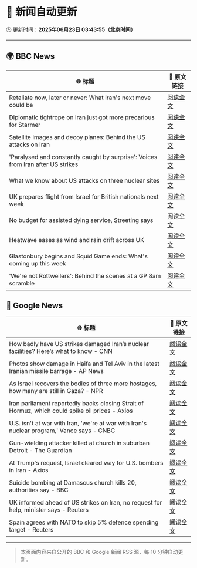 # 🧠 新闻自动更新

🕒 更新时间：**2025年06月23日 03:43:55（北京时间）**

---

## 🌍 BBC News

| 🌐 标题 | 🔗 原文链接 |
|--------|-------------|
| Retaliate now, later or never: What Iran's next move could be | [阅读全文](https://www.bbc.com/news/articles/c80pvg5nmrdo) |
| Diplomatic tightrope on Iran just got more precarious for Starmer | [阅读全文](https://www.bbc.com/news/articles/cqx28yr8gj1o) |
| Satellite images and decoy planes: Behind the US attacks on Iran | [阅读全文](https://www.bbc.com/news/videos/cdezkx5nl1wo) |
| 'Paralysed and constantly caught by surprise': Voices from Iran after US strikes | [阅读全文](https://www.bbc.com/news/articles/cpwq2vnd827o) |
| What we know about US attacks on three nuclear sites | [阅读全文](https://www.bbc.com/news/articles/cvg9r4q99g4o) |
| UK prepares flight from Israel for British nationals next week | [阅读全文](https://www.bbc.com/news/articles/c86gw0j3dzxo) |
| No budget for assisted dying service, Streeting says | [阅读全文](https://www.bbc.com/news/articles/ce8zn66k8rdo) |
| Heatwave eases as wind and rain drift across UK | [阅读全文](https://www.bbc.com/news/articles/crrqw7z0ykko) |
| Glastonbury begins and Squid Game ends: What's coming up this week | [阅读全文](https://www.bbc.com/news/articles/cly39l8w6reo) |
| 'We're not Rottweilers': Behind the scenes at a GP 8am scramble | [阅读全文](https://www.bbc.com/news/articles/c2lzny07jqxo) |

## 📰 Google News

| 🌐 标题 | 🔗 原文链接 |
|--------|-------------|
| How badly have US strikes damaged Iran’s nuclear facilities? Here’s what to know - CNN | [阅读全文](https://news.google.com/rss/articles/CBMihAFBVV95cUxOYWhYUGJYSEVLTG5pcVpOaWtqQU90RTF1bWV6aFFiWkxaR3EwS3BqR3dUbm54QUJwb3hLa1VJRFRTTFBqc2FITmR3Z09sRnZBNFhXNnFfWjFzNmltaVYzemdRMkFHNk9kZ3JUaEx0cU5QLTFyWEdsSEV5c1hZZS1nSXZkS1XSAYoBQVVfeXFMTjU2ektiOHlyNFk1UG1pSWUxSVpuN3FkSE5xLXQ0bHk1NDlBV3AtczNsVXZ1ajJCZE1OWGk2WWdwVVFObm1vOU9RWnlfalpTeU82Ni1zVWdwcjB5YlJqdDFFRnlPUHI4Uml2V1VscV8zRVMxVE9PbElicTk5MDBQNl80RDFNeHFWY0RB?oc=5) |
| Photos show damage in Haifa and Tel Aviv in the latest Iranian missile barrage - AP News | [阅读全文](https://news.google.com/rss/articles/CBMiowFBVV95cUxORHQ1ZGtuV2tiZENvV3dMRFJiLThQZ0ZaY2J4T01oSzROTjR0bU5yM2xPdHpSOERybkpHdnJjWGNLSEkyMHRCOGFZdll5OWFtOUw5UjczTk82ZU8tcEZJOUlwWE1wNnBpcldQX1BGd1VIbzVjQjRMT0Y3QTlVUHgwVkE3NW03U1lxV0gyTG1EWmE3Wks0bGNleFN4VEFvV1RVdFJJ?oc=5) |
| As Israel recovers the bodies of three more hostages, how many are still in Gaza? - NPR | [阅读全文](https://news.google.com/rss/articles/CBMiwgFBVV95cUxOZVYtVjZTNF9TSWdRSW5kN3d2LWxjSFlNaEJsQ21IWi1nLV9kb2ttU3lnaVlJVDF5NDNrMVNVQ0RZVWRaRkJpN2JGY0F3ZUFMSkJJQjJCRm40TTY2ZHpNa0kxcVpBQUotaEk3OGxIVmlGQ2xxSUtpNXZUVURZRUVoWm1jRnh5TC1NRE43R0lEZ0dWMFhnRVh6cVNMNmRGMzhobV9FclRNQkk3TWl4OWtDc0ljYVU4cmlCYUpyTnR2cG9sdw?oc=5) |
| Iran parliament reportedly backs closing Strait of Hormuz, which could spike oil prices - Axios | [阅读全文](https://news.google.com/rss/articles/CBMib0FVX3lxTE11NldzRS1CR2dBVFFCdWo4bGxYWTJ6WGliUGQ0NURBNm15ZmczWnI5N3I0Y3FzQUhqcXV4WFE4N0RaNnVNN01yOXFhLUdDa1BWUENPY3c4RXJ3QmFVVXFRZS1mOWRVVzRsZ1JhckNSWQ?oc=5) |
| U.S. isn't at war with Iran, 'we're at war with Iran's nuclear program,' Vance says - CNBC | [阅读全文](https://news.google.com/rss/articles/CBMiigFBVV95cUxPVXg4VGVCZWZaQ0hpa0pyOHBZZEJjakZndk5abXBLWDE3d3ZzM1VWYnFIbmFKLTl3R0ZuV19TaXg1MGR4ZzFBdE1IcjE2YjRHa1h2bEpTX292d2F3am1OdGI1OExSLXN1M1hhdzYxWi1tSm5xQWxZYk11R3VsdkotQUoxY2NjNlVjb2fSAY8BQVVfeXFMTjNXaG0yQUlSa1QxQ1RwVTQ3Wmd0T2xaZUVCMl9NaXlUa0Y1bG9pNlAxMmNLY0lPU2JGeFZrOGhmeUM4Y3hENDY2QlppbHV5YjV3MGVIMzVDaWt1SkFMRm5veXB6QVd3dFNnYVpLQ3ZLWm5CdnM1b0xUcHVVeFVNMjgtSS0zRnRCQ1hZdlFLcTQ?oc=5) |
| Gun-wielding attacker killed at church in suburban Detroit - The Guardian | [阅读全文](https://news.google.com/rss/articles/CBMihwFBVV95cUxPcGowWjg4cER1N3BkZzFEUkR3clJvc3BRZEwyTlRxRVVUbE9sNDlyb0tjeF9wMjc3Snd0d1lVZXFkRmZZcnRSVGVYTlRDMTdxZVJSLUJCcjRpZGlGUlczODB6bVpjOS1RNTVzdGpMaG5CUXhWeENiZ2Ffa3plTm1POGJIOGVUS0U?oc=5) |
| At Trump's request, Israel cleared way for U.S. bombers in Iran - Axios | [阅读全文](https://news.google.com/rss/articles/CBMie0FVX3lxTE1LTmJvc0tPZ0t1NjBVOUN0ZFU1c19uU0c5S082N3daR1cxTnV6UFd2cHJTWE9PeWVWNHVPU2ItRjFvMFltRGZMV2UtdElTdTdhR0VoZ1hVLTJPUmQzYnRTRnltbEdubjRlNlpabTJvMmE0bHhNR2RhV3ZVcw?oc=5) |
| Suicide bombing at Damascus church kills 20, authorities say - BBC | [阅读全文](https://news.google.com/rss/articles/CBMiWkFVX3lxTE9jZFR3RXhhdEd0cFJ2ZXJxazgxTWpPQW5wOEJ1RWZfdENVVHpsci1yVW43cGh5MTEySlNITlFtOVVlVDBZNTJUQjI0ZlVydlZCUk9oQW4ybnYwQdIBX0FVX3lxTE12WDBGSE5oNVpRLUpZT1Q2TkdTcEdTeHFRdGVMMjBFY01LdVBUUUZsb0xyeHJOajJzYTdrbkhSMUFJaTdZOHBRdG1lWTktRUhhbjdtNTlDeV9tdnBlR2hF?oc=5) |
| UK informed ahead of US strikes on Iran, no request for help, minister says - Reuters | [阅读全文](https://news.google.com/rss/articles/CBMirwFBVV95cUxPT2lDTU9oTVJQaV9lTWpZYmJBdVBBRUl0ckNsc2tHaS1EWWp6MXVzeXdzT2NFUTRRc25ZMUJNWTBIVGNpN1RvOU9EdnRFZ2dLSDd1TW1PQ1c3MjVPbFdxNURycmwzX2k2VWprdk5XSFdfNGYtLU41YXpsdllfZV9rMExETzkxQXY3LU83MG1PSk0xVEpDcDJ5d2xxQktTbm5wN0dZM3Ytb1l4eUE1Q2tn?oc=5) |
| Spain agrees with NATO to skip 5% defence spending target - Reuters | [阅读全文](https://news.google.com/rss/articles/CBMipAFBVV95cUxOSXNRYWllSkl0a0JlSGZ1RG1BT2JJTTkzV1Y3NEZoZ3gyOV9hTml3amg4NE9SdFVHRzFYbndIU2xOYnhZMHJlbjhsYzhWMVU2OGxjTlNJdVNEQTdfRzZRYm54aTJYWVhXQnRRVlJldlpwdHlzSXgtalQtMnhSb3MzQjhnVGdKMnZkbGFXVjRob1otRlJVME16VTJadXBIRTRVUVhDZQ?oc=5) |

---
> 本页面内容来自公开的 BBC 和 Google 新闻 RSS 源，每 10 分钟自动更新。